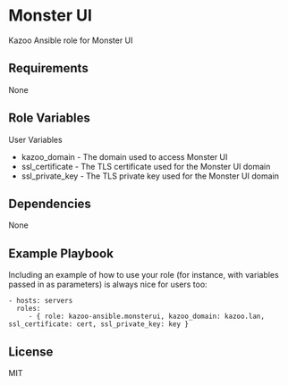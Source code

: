 Monster UI
==========

Kazoo Ansible role for Monster UI

Requirements
------------

None

Role Variables
--------------

User Variables
- kazoo_domain - The domain used to access Monster UI
- ssl_certificate - The TLS certificate used for the Monster UI domain
- ssl_private_key - The TLS private key used for the Monster UI domain

Dependencies
------------

None

Example Playbook
----------------

Including an example of how to use your role (for instance, with variables passed in as parameters) is always nice for users too:

    - hosts: servers
      roles:
         - { role: kazoo-ansible.monsterui, kazoo_domain: kazoo.lan, ssl_certificate: cert, ssl_private_key: key }

License
-------

MIT

